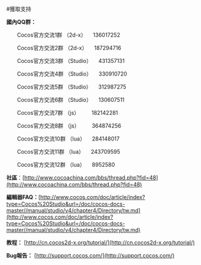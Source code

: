 #獲取支持


**國內QQ群：**

   &emsp;&emsp;Cocos官方交流1群  （2d-x）               &emsp;136017252

   &emsp;&emsp;Cocos官方交流2群  （2d-x）               &emsp;187294716

   &emsp;&emsp;Cocos官方交流3群  （Studio）               &emsp;431357131

   &emsp;&emsp;Cocos官方交流4群  （Studio）          &emsp;330910720

   &emsp;&emsp;Cocos官方交流5群  （Studio）           &emsp;312987275

   &emsp;&emsp;Cocos官方交流6群 （Studio）          &emsp;130607511

   &emsp;&emsp;Cocos官方交流7群  （js）                   &emsp;&emsp;182142281

   &emsp;&emsp;Cocos官方交流8群  （js）                   &emsp;&emsp;364874256

   &emsp;&emsp;Cocos官方交流10群 （lua）               &emsp;284148017

   &emsp;&emsp;Cocos官方交流11群 （lua）               &emsp;243709595

   &emsp;&emsp;Cocos官方交流12群 （lua）               &emsp;8952580

 **社區**：[http://www.cocoachina.com/bbs/thread.php?fid=48](http://www.cocoachina.com/bbs/thread.php?fid=48)

**編輯器FAQ：**[http://www.cocos.com/doc/article/index?type=Cocos%20Studio&url=/doc/cocos-docs-master//manual/studio/v4/chapter4/Directory/tw.md](http://www.cocos.com/doc/article/index?type=Cocos%20Studio&url=/doc/cocos-docs-master//manual/studio/v4/chapter4/Directory/tw.md)

**教程：** [http://cn.cocos2d-x.org/tutorial/](http://cn.cocos2d-x.org/tutorial/)

**Bug報告：** [http://support.cocos.com/](http://support.cocos.com/)

